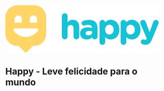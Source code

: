 
  <img src="https://github.com/gabrielloppes/nlw/blob/master/web/.github/logo-github.svg">
  <h1>Happy - Leve felicidade para o mundo</h1>
